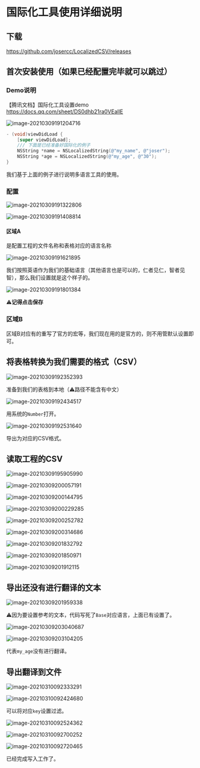 # 国际化工具使用详细说明

## 下载

https://github.com/josercc/LocalizedCSV/releases

## 首次安装使用（如果已经配置完毕就可以跳过）

### Demo说明

【腾讯文档】国际化工具设置demo
https://docs.qq.com/sheet/DS0dhb21ra0VEallE

![image-20210309191204716](https://gitee.com/joser_zhang/upic/raw/master/uPic/image-20210309191204716.png)

```objective-c
- (void)viewDidLoad {
    [super viewDidLoad];
    /// 下面是已经准备好国际化的例子
    NSString *name = NSLocalizedString(@"my_name", @"joser");
    NSString *age = NSLocalizedString(@"my_age", @"30");
}
```

我们基于上面的例子进行说明多语言工具的使用。

### 配置

![image-20210309191322806](https://gitee.com/joser_zhang/upic/raw/master/uPic/image-20210309191322806.png)

![image-20210309191408814](https://gitee.com/joser_zhang/upic/raw/master/uPic/image-20210309191408814.png)

#### 区域A

是配置工程的文件名称和表格对应的语言名称

![image-20210309191621895](https://gitee.com/joser_zhang/upic/raw/master/uPic/image-20210309191621895.png)

我们按照英语作为我们的基础语言（其他语言也是可以的，仁者见仁，智者见智），那么我们设置就是这个样子的。

![image-20210309191801384](https://gitee.com/joser_zhang/upic/raw/master/uPic/image-20210309191801384.png)

⚠️**记得点击保存**

### 区域B

区域B对应有的重写了官方的宏等，我们现在用的是官方的，则不用管默认设置即可。

## 将表格转换为我们需要的格式（CSV）

![image-20210309192352393](https://gitee.com/joser_zhang/upic/raw/master/uPic/image-20210309192352393.png)

准备到我们的表格到本地（⚠️路径不能含有中文）

![image-20210309192434517](https://gitee.com/joser_zhang/upic/raw/master/uPic/image-20210309192434517.png)

用系统的`Number`打开。

![image-20210309192531640](https://gitee.com/joser_zhang/upic/raw/master/uPic/image-20210309192531640.png)

导出为对应的CSV格式。

## 读取工程的CSV

![image-20210309195905990](https://gitee.com/joser_zhang/upic/raw/master/uPic/image-20210309195905990.png)

![image-20210309200057191](https://gitee.com/joser_zhang/upic/raw/master/uPic/image-20210309200057191.png)

![image-20210309200144795](https://gitee.com/joser_zhang/upic/raw/master/uPic/image-20210309200144795.png)

![image-20210309200229285](https://gitee.com/joser_zhang/upic/raw/master/uPic/image-20210309200229285.png)

![image-20210309200252782](https://gitee.com/joser_zhang/upic/raw/master/uPic/image-20210309200252782.png)

![image-20210309200314686](https://gitee.com/joser_zhang/upic/raw/master/uPic/image-20210309200314686.png)

![image-20210309201832792](https://gitee.com/joser_zhang/upic/raw/master/uPic/image-20210309201832792.png)

![image-20210309201850971](https://gitee.com/joser_zhang/upic/raw/master/uPic/image-20210309201850971.png)

![image-20210309201912115](https://gitee.com/joser_zhang/upic/raw/master/uPic/image-20210309201912115.png)

## 导出还没有进行翻译的文本

![image-20210309201959338](https://gitee.com/joser_zhang/upic/raw/master/uPic/image-20210309201959338.png)

⚠️因为要设置参考的文本，代码写死了`Base`对应语言，上面已有设置了。

![image-20210309203040687](https://gitee.com/joser_zhang/upic/raw/master/uPic/image-20210309203040687.png)

![image-20210309203104205](https://gitee.com/joser_zhang/upic/raw/master/uPic/image-20210309203104205.png)

代表`my_age`没有进行翻译。

## 导出翻译到文件

![image-20210310092333291](https://gitee.com/joser_zhang/upic/raw/master/uPic/image-20210310092333291.png)

![image-20210310092424680](https://gitee.com/joser_zhang/upic/raw/master/uPic/image-20210310092424680.png)

可以将对应`key`设置过滤。

![image-20210310092524362](https://gitee.com/joser_zhang/upic/raw/master/uPic/image-20210310092524362.png)

![image-20210310092700252](https://gitee.com/joser_zhang/upic/raw/master/uPic/image-20210310092700252.png)

![image-20210310092720465](https://gitee.com/joser_zhang/upic/raw/master/uPic/image-20210310092720465.png)

已经完成写入工作了。









